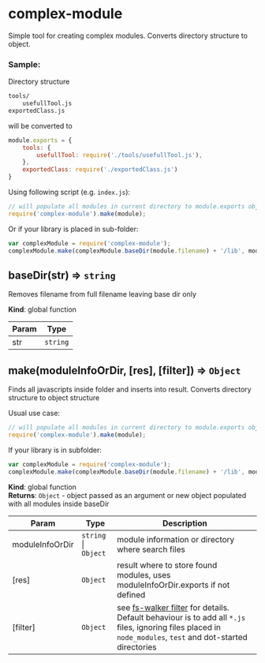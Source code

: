 # complex-module

Simple tool for creating complex modules. Converts directory structure to object.

### Sample:
Directory structure
```sh
tools/
    usefullTool.js
exportedClass.js
```
will be converted to
```js
module.exports = {
    tools: {
        usefullTool: require('./tools/usefullTool.js'),
    },
    exportedClass: require('./exportedClass.js')
}
```

Using following script (e.g. `index.js`):
```javascript
// will populate all modules in current directory to module.exports object
require('complex-module').make(module);
```

Or if your library is placed in sub-folder:
```javascript
var complexModule = require('complex-module');
complexModule.make(complexModule.baseDir(module.filename) + '/lib', module.exports);
```

<a name="baseDir"></a>
## baseDir(str) ⇒ <code>string</code>
Removes filename from full filename leaving base dir only

**Kind**: global function  

| Param | Type |
| --- | --- |
| str | <code>string</code> | 

<a name="make"></a>
## make(moduleInfoOrDir, [res], [filter]) ⇒ <code>Object</code>
Finds all javascripts inside folder and inserts into result. Converts directory structure to object structure

Usual use case:
```javascript
// will populate all modules in current directory to module.exports object
require('complex-module').make(module);
```

If your library is in subfolder:
```javascript
var complexModule = require('complex-module');
complexModule.make(complexModule.baseDir(module.filename) + '/lib', module.exports);
```

**Kind**: global function  
**Returns**: <code>Object</code> - object passed as an argument or new object populated with all modules inside baseDir  

| Param | Type | Description |
| --- | --- | --- |
| moduleInfoOrDir | <code>string</code> &#124; <code>Object</code> | module information or directory where search files |
| [res] | <code>Object</code> | result where to store found modules, uses moduleInfoOrDir.exports if not defined |
| [filter] | <code>Object</code> | see [fs-walker filter](https://github.com/steventhuriot/node-fs-walker#filters) for details.                         Default behaviour is to add all `*.js` files, ignoring files placed in `node_modules`, `test`                         and dot-started directories |

